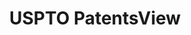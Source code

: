 ---
bigquery: https://console.cloud.google.com/bigquery?p=patents-public-data&d=patentsview&page=dataset
citation: Attribution should be given to PatentsView for use, distribution, or derivative
  works.
code: https://github.com/CSSIP-AIR/PatentsView-Code-Snippets/
contributors: USPTO
cost: None
description: 'PatentsView includes US patent data including raw data (summaries, applications,
  pregrant applications), disambugations of inventors and assignees, and inventor
  gender estimates.  Also foreign priority data, # of figures and sheets, and government
  interest statements.'
documentation: https://patentsview.org/query/builder-faqs
last_edit: 04/08/2022, 14:44:15
location: https://patentsview.org/
maintained_by: USPTO
record_creation_timestamp: 12/2/2020 17:20:46
schema_fields:
- date
- relkind
- ipc_version_indicator
- male
- category
- organization
- reldocno
- disamb_inventor_id_20170307
- disamb_inventor_id_20190312
- group_id
- lapse_of_patent
- citation_id
- status
- disamb_assignee_id_20200929
- number
- num_sheets
- disamb_inventor_id_20170808
- state_fips
- withdrawn
- term_extension
- name_first
- location_id
- group
- field_title
- male_flag
- action_date
- subgroup_id
- disamb_inventor_id_20180528
- disamb_inventor_id_20191008
- num
- assignee_id
- subclass_id
- filename
- rawlocation_id
- dependent
- role
- classification_data_source
- patent_id
- field_id
- latin_name
- lawyer_id
- designation
- _371_date
- length
- num_figures
- variety
- disamb_inventor_id_20201229
- disamb_inventor_id_20200331
- disamb_assignee_id_20200331
- disclaimer_date
- num_claims
- latitude
- gi_statement
- level_two
- term_disclaimer
- abstract
- rawassignee_id
- subclass
- disamb_assignee_id_20200630
- f371_date
- main_group
- subgroup
- term_grant
- exemplary
- uuid
- applicant_type
- _102_date
- city
- mainclass_id
- sector_title
- type
- disamb_inventor_id_20191231
- lname
- disamb_assignee_id_20191231
- rel_id
- rawinventor_id
- id
- county
- disamb_assignee_id_20190820
- state
- subcategory_id
- disamb_assignee_id_20191008
- contract_award_number
- kind
- longitude
- name_last
- disamb_inventor_id_20181127
- attribution_status
- section
- section_id
- classification_value
- rule_47
- disamb_assignee_id_20190312
- country_transformed
- country
- classification_level
- f102_date
- disamb_inventor_id_20190820
- subsection_id
- doctype
- disamb_inventor_id_20171003
- name
- ipc_class
- inventor_id
- fname
- disamb_inventor_id_20171226
- disamb_inventor_id_20200929
- level_one
- deceased
- county_fips
- category_id
- organization_id
- disamb_inventor_id_20200630
- doc_type
- sequence
- classification_status
- series_code
- level_three
- latlong
- disamb_assignee_id_20181127
- text
- application_id
- title
- publication_number
- symbol_position
shortname: patentsview
tags:
- disambiguation
- United States
- gender
terms_of_use: Creative Commons Attribution 4.0 International License.
timeframe: 1963-1999
title: USPTO PatentsView
uuid: cf1780b1-e265-4e49-8d1d-83b9cfe0fd9a
---